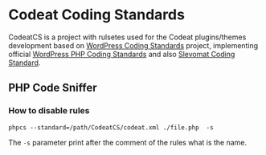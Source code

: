 # Codeat Coding Standards

CodeatCS  is a project with rulsetes used for the Codeat plugins/themes development based on [WordPress Coding Standards](https://github.com/WordPress-Coding-Standards/WordPress-Coding-Standards) project, implementing official [WordPress PHP Coding Standards](https://make.wordpress.org/core/handbook/coding-standards/php/) and also [Slevomat Coding Standard](https://github.com/slevomat/coding-standard).  

## PHP Code Sniffer

### How to disable rules

```phpcs --standard=/path/CodeatCS/codeat.xml ./file.php  -s```

The `-s` parameter print after the comment of the rules what is the name.

